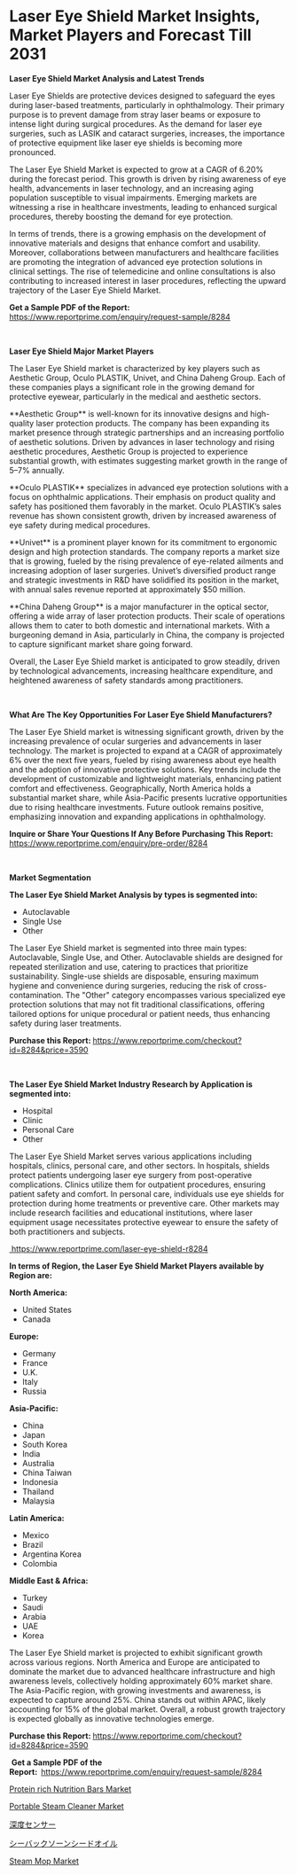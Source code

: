 <p><h1>Laser Eye Shield Market Insights, Market Players and Forecast Till 2031</h1></p><p><strong>Laser Eye Shield Market Analysis and Latest Trends</strong></p>
<p><p>Laser Eye Shields are protective devices designed to safeguard the eyes during laser-based treatments, particularly in ophthalmology. Their primary purpose is to prevent damage from stray laser beams or exposure to intense light during surgical procedures. As the demand for laser eye surgeries, such as LASIK and cataract surgeries, increases, the importance of protective equipment like laser eye shields is becoming more pronounced.</p><p>The Laser Eye Shield Market is expected to grow at a CAGR of 6.20% during the forecast period. This growth is driven by rising awareness of eye health, advancements in laser technology, and an increasing aging population susceptible to visual impairments. Emerging markets are witnessing a rise in healthcare investments, leading to enhanced surgical procedures, thereby boosting the demand for eye protection.</p><p>In terms of trends, there is a growing emphasis on the development of innovative materials and designs that enhance comfort and usability. Moreover, collaborations between manufacturers and healthcare facilities are promoting the integration of advanced eye protection solutions in clinical settings. The rise of telemedicine and online consultations is also contributing to increased interest in laser procedures, reflecting the upward trajectory of the Laser Eye Shield Market.</p></p>
<p><strong>Get a Sample PDF of the Report:&nbsp;</strong> <a href="https://www.reportprime.com/enquiry/request-sample/8284">https://www.reportprime.com/enquiry/request-sample/8284</a></p>
<p>&nbsp;</p>
<p><strong>Laser Eye Shield Major Market Players</strong></p>
<p><p>The Laser Eye Shield market is characterized by key players such as Aesthetic Group, Oculo PLASTIK, Univet, and China Daheng Group. Each of these companies plays a significant role in the growing demand for protective eyewear, particularly in the medical and aesthetic sectors.</p><p>**Aesthetic Group** is well-known for its innovative designs and high-quality laser protection products. The company has been expanding its market presence through strategic partnerships and an increasing portfolio of aesthetic solutions. Driven by advances in laser technology and rising aesthetic procedures, Aesthetic Group is projected to experience substantial growth, with estimates suggesting market growth in the range of 5–7% annually.</p><p>**Oculo PLASTIK** specializes in advanced eye protection solutions with a focus on ophthalmic applications. Their emphasis on product quality and safety has positioned them favorably in the market. Oculo PLASTIK’s sales revenue has shown consistent growth, driven by increased awareness of eye safety during medical procedures.</p><p>**Univet** is a prominent player known for its commitment to ergonomic design and high protection standards. The company reports a market size that is growing, fueled by the rising prevalence of eye-related ailments and increasing adoption of laser surgeries. Univet’s diversified product range and strategic investments in R&D have solidified its position in the market, with annual sales revenue reported at approximately $50 million.</p><p>**China Daheng Group** is a major manufacturer in the optical sector, offering a wide array of laser protection products. Their scale of operations allows them to cater to both domestic and international markets. With a burgeoning demand in Asia, particularly in China, the company is projected to capture significant market share going forward.</p><p>Overall, the Laser Eye Shield market is anticipated to grow steadily, driven by technological advancements, increasing healthcare expenditure, and heightened awareness of safety standards among practitioners.</p></p>
<p>&nbsp;</p>
<p><strong>What Are The Key Opportunities For Laser Eye Shield Manufacturers?</strong></p>
<p><p>The Laser Eye Shield market is witnessing significant growth, driven by the increasing prevalence of ocular surgeries and advancements in laser technology. The market is projected to expand at a CAGR of approximately 6% over the next five years, fueled by rising awareness about eye health and the adoption of innovative protective solutions. Key trends include the development of customizable and lightweight materials, enhancing patient comfort and effectiveness. Geographically, North America holds a substantial market share, while Asia-Pacific presents lucrative opportunities due to rising healthcare investments. Future outlook remains positive, emphasizing innovation and expanding applications in ophthalmology.</p></p>
<p><strong>Inquire or Share Your Questions If Any Before Purchasing This Report:</strong> <a href="https://www.reportprime.com/enquiry/pre-order/8284">https://www.reportprime.com/enquiry/pre-order/8284</a></p>
<p>&nbsp;</p>
<p><strong>Market Segmentation</strong></p>
<p><strong>The Laser Eye Shield Market Analysis by types is segmented into:</strong></p>
<p><ul><li>Autoclavable</li><li>Single Use</li><li>Other</li></ul></p>
<p><p>The Laser Eye Shield market is segmented into three main types: Autoclavable, Single Use, and Other. Autoclavable shields are designed for repeated sterilization and use, catering to practices that prioritize sustainability. Single-use shields are disposable, ensuring maximum hygiene and convenience during surgeries, reducing the risk of cross-contamination. The "Other" category encompasses various specialized eye protection solutions that may not fit traditional classifications, offering tailored options for unique procedural or patient needs, thus enhancing safety during laser treatments.</p></p>
<p><strong>Purchase this Report:&nbsp;</strong><a href="https://www.reportprime.com/checkout?id=8284&price=3590">https://www.reportprime.com/checkout?id=8284&price=3590</a></p>
<p>&nbsp;</p>
<p><strong>The Laser Eye Shield Market Industry Research by Application is segmented into:</strong></p>
<p><ul><li>Hospital</li><li>Clinic</li><li>Personal Care</li><li>Other</li></ul></p>
<p><p>The Laser Eye Shield Market serves various applications including hospitals, clinics, personal care, and other sectors. In hospitals, shields protect patients undergoing laser eye surgery from post-operative complications. Clinics utilize them for outpatient procedures, ensuring patient safety and comfort. In personal care, individuals use eye shields for protection during home treatments or preventive care. Other markets may include research facilities and educational institutions, where laser equipment usage necessitates protective eyewear to ensure the safety of both practitioners and subjects.</p></p>
<p><a href="https://www.reportprime.com/laser-eye-shield-r8284">&nbsp;https://www.reportprime.com/laser-eye-shield-r8284</a></p>
<p><strong>In terms of Region, the Laser Eye Shield Market Players available by Region are:</strong></p>
<p>
    <p> <strong> North America: </strong>
        <ul>
            <li>United States</li>
            <li>Canada</li>
        </ul>
        </p> 
    <p> <strong> Europe: </strong>
        <ul>
            <li>Germany</li>
            <li>France</li>
            <li>U.K.</li>
            <li>Italy</li>
            <li>Russia</li>
        </ul>
        </p> 
    <p> <strong> Asia-Pacific: </strong>
        <ul>
            <li>China</li>
            <li>Japan</li>
            <li>South Korea</li>
            <li>India</li>
            <li>Australia</li>
            <li>China Taiwan</li>
            <li>Indonesia</li>
            <li>Thailand</li>
            <li>Malaysia</li>
        </ul>
        </p> 
    <p> <strong> Latin America: </strong>
        <ul>
            <li>Mexico</li>
            <li>Brazil</li>
            <li>Argentina Korea</li>
            <li>Colombia</li>
        </ul>
        </p> 
    <p> <strong> Middle East & Africa: </strong>
        <ul>
            <li>Turkey</li>
            <li>Saudi</li>
            <li>Arabia</li>
            <li>UAE</li>
            <li>Korea</li>
        </ul>
    </p>
    </p>
<p><p>The Laser Eye Shield market is projected to exhibit significant growth across various regions. North America and Europe are anticipated to dominate the market due to advanced healthcare infrastructure and high awareness levels, collectively holding approximately 60% market share. The Asia-Pacific region, with growing investments and awareness, is expected to capture around 25%. China stands out within APAC, likely accounting for 15% of the global market. Overall, a robust growth trajectory is expected globally as innovative technologies emerge.</p></p>
<p><strong>Purchase this Report: </strong><a href="https://www.reportprime.com/checkout?id=8284&price=3590">https://www.reportprime.com/checkout?id=8284&price=3590</a></p>
<p>&nbsp;<strong>Get a Sample PDF of the Report:&nbsp;&nbsp;</strong><a href="https://www.reportprime.com/enquiry/request-sample/8284">https://www.reportprime.com/enquiry/request-sample/8284</a></p>
<p><strong></strong></p>
<p><p><a href="https://medium.com/@emma.white454357/exploring-protein-rich-nutrition-bars-market-dynamics-global-trends-and-future-growth-prospects-3485538e42a1">Protein rich Nutrition Bars Market</a></p><p><a href="https://issuu.com/reportprime-2/docs/portable-steam-cleaner-market-size-_1b1aa3e54fe1b6">Portable Steam Cleaner Market</a></p><p><a href="https://medium.com/@reyeshowell655/depth-sensor-market-%E3%81%AF-%E3%82%B3%E3%82%B9%E3%83%88%E7%AE%A1%E7%90%86%E3%81%A8%E5%8A%B9%E7%8E%87%E5%90%91%E4%B8%8A%E3%82%92%E5%84%AA%E5%85%88%E3%81%97%E3%81%BE%E3%81%99-%E3%81%95%E3%82%89%E3%81%AB-%E5%A0%B1%E5%91%8A%E6%9B%B8%E3%81%AF%E5%B8%82%E5%A0%B4%E3%81%AE%E9%9C%80%E8%A6%81%E9%9D%A2%E3%81%A8%E4%BE%9B%E7%B5%A6%E9%9D%A2%E3%81%AE%E4%B8%A1%E6%96%B9%E3%82%92%E3%82%AB%E3%83%90%E3%83%BC%E3%81%97%E3%81%A6%E3%81%84%E3%81%BE%E3%81%99-depth-sensor-%E5%B8%82%E5%A0%B4%E3%81%AF-2024-%E3%81%8B%E3%82%89-491162d81045">深度センサー</a></p><p><a href="https://medium.com/@larrylemkert567/sea-buckthorn-seed-oil-market-%E3%81%AF-%E3%82%B3%E3%82%B9%E3%83%88%E7%AE%A1%E7%90%86%E3%81%A8%E5%8A%B9%E7%8E%87%E5%90%91%E4%B8%8A%E3%82%92%E5%84%AA%E5%85%88%E3%81%97%E3%81%BE%E3%81%99-%E3%81%95%E3%82%89%E3%81%AB-%E5%A0%B1%E5%91%8A%E6%9B%B8%E3%81%AF%E5%B8%82%E5%A0%B4%E3%81%AE%E9%9C%80%E8%A6%81%E9%9D%A2%E3%81%A8%E4%BE%9B%E7%B5%A6%E9%9D%A2%E3%81%AE%E4%B8%A1%E6%96%B9%E3%82%92%E3%82%AB%E3%83%90%E3%83%BC%E3%81%97%E3%81%A6%E3%81%84%E3%81%BE%E3%81%99-sea-buckthorn-0b046d8d4f31">シーバックソーンシードオイル</a></p><p><a href="https://issuu.com/reportprime-2/docs/steam-mop-market-size-2030.pptx_d403454fef9b90">Steam Mop Market</a></p></p>